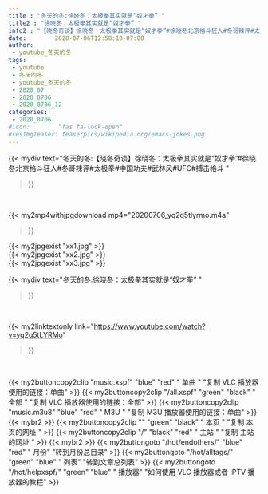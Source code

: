 ```yaml
---
title : "冬天的冬:徐晓冬：太极拳其实就是“奴才拳” "
title2 : "徐晓冬：太极拳其实就是“奴才拳” "
info2 : "【晓冬奇谈】徐晓冬：太极拳其实就是“奴才拳”#徐晓冬北京格斗狂人#冬哥辣评#太极拳#中国功夫#武林风#UFC#搏击格斗 "
date:        2020-07-06T12:58:18-07:00
author:
 - youtube_冬天的冬
tags:
 - youtube
 - 冬天的冬
 - youtube_冬天的冬
 - 2020_07
 - 2020_0706
 - 2020_0706_12
categories:
 - 2020_0706
#icon:        "fas fa-lock-open"
#resImgTeaser: teaserpics/wikipedia.org/emacs-jokes.png
---
```


{{< mydiv text="冬天的冬:【晓冬奇谈】徐晓冬：太极拳其实就是“奴才拳”#徐晓冬北京格斗狂人#冬哥辣评#太极拳#中国功夫#武林风#UFC#搏击格斗 "
>}}
<br>


{{< my2mp4withjpgdownload mp4="20200706_yq2q5tlyrmo.m4a"
>}}

{{< my2jpgexist "xx1.jpg" >}}<br>
{{< my2jpgexist "xx2.jpg" >}}<br>
{{< my2jpgexist "xx3.jpg" >}}<br>



{{< mydiv text="冬天的冬:徐晓冬：太极拳其实就是“奴才拳” "
>}}
<br>

{{< my2linktextonly link="https://www.youtube.com/watch?v=yq2q5tLYRMo"
>}}


<br>

{{< my2buttoncopy2clip "music.xspf"        "blue"   "red"    " 单曲 "  "复制 VLC 播放器使用的链接：单曲" >}} {{< my2buttoncopy2clip "/all.xspf"         "green"  "black"  " 全部 "  "复制 VLC 播放器使用的链接：全部" >}} {{< my2buttoncopy2clip "music.m3u8"        "blue"   "red"    " M3U  "    "复制 M3U 播放器使用的链接：单曲" >}} {{< mybr2 >}} {{< my2buttoncopy2clip ""                  "green"  "black"  " 本页 "    "复制 本页的网址 " >}} {{< my2buttoncopy2clip "/"                 "black"  "red"    " 主站 "    "复制 主站的网址 " >}} {{< mybr2 >}} {{< my2buttongoto      "/hot/endothers/"   "blue"   "red"    " 月份"   "转到月份总目录" >}} {{< my2buttongoto      "/hot/alltags/"     "green"  "blue"   " 列表"   "转到文章总列表" >}} {{< my2buttongoto      "/hot/helpxspf/"    "green"  "blue"   " 播放器" "如何使用 VLC 播放器或者 IPTV 播放器的教程" >}} 
